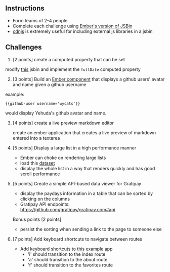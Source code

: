 ## Instructions

- Form teams of 2-4 people
- Complete each challenge using [Ember's version of JSBin](http://emberjs.jsbin.com)
- [cdnjs](http://cdnjs.com/) is extremely useful for including external js libraries in a jsbin

## Challenges

1. [2 points] create a computed property that can be set

  modify [this](http://emberjs.jsbin.com/gepezu/1/edit) jsbin and implement the `fullDate` computed property

2. [3 points] Build an [Ember component](http://emberjs.com/guides/components/) that displays a github users' avatar and name given a github username

  example: 
  ```
  {{github-user username='wycats'}}
  ```
  would display Yehuda's github avatar and name.

3. [4 points] create a live preview markdown editor

    create an ember application that creates a live preview of markdown entered into a textarea

4. [5 points] Display a large list in a high performance manner
   - Ember can choke on rendering large lists
   - load this [dataset](https://data.cms.gov/developers/docs/hospitals-in-the-partnership-for-patients-hospital-engagement-networks-hens)
   - display the whole list in a way that renders quickly and has good scroll performance

5. [5 points] Create a simple API-based data viewer for Gratipay
   - display the paydays information in a table that can be sorted by clicking on the columns
   - Gratipay API endpoints: https://github.com/gratipay/gratipay.com#api
  
   Bonus points [2 points]
  
     - persist the sorting when sending a link to the page to someone else
    
6. [7 points] Add keyboard shortcuts to navigate between routes
   - Add keyboard shortcuts to [this](http://emberjs.jsbin.com/tukuj/1/edit) example app
     - 'i' should transition to the index route
     - 'a' should transition to the about route
     - 'f' should transition to the favorites route
  

